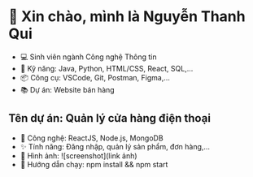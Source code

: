 # 👋 Xin chào, mình là Nguyễn Thanh Qui
- 💻 Sinh viên ngành Công nghệ Thông tin
- 🔧 Kỹ năng: Java, Python, HTML/CSS, React, SQL,...
- 📦 Công cụ: VSCode, Git, Postman, Figma,...
- 📚 Dự án: Website bán hàng
## Tên dự án: Quản lý cửa hàng điện thoại
- 🔧 Công nghệ: ReactJS, Node.js, MongoDB
- ✨ Tính năng: Đăng nhập, quản lý sản phẩm, đơn hàng,...
- 📸 Hình ảnh: ![screenshot](link ảnh)
- 📄 Hướng dẫn chạy: npm install && npm start

